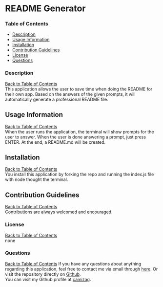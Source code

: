 # README Generator

  ### Table of Contents
  * [Description](#description)
  * [Usage Information](#usage-info)
  * [Installation](#installation)
  * [Contribution Guidelines](#contribution-guidelines)
  * [License](#license)
  * [Questions](#questions)

  ### Description 
  [Back to Table of Contents](#description) 
  <br>
  This application allows the user to save time when doing the README for their own app. Based on the answers of the given prompts, it will automatically generate a professional README file. 

  ## Usage Information
  [Back to Table of Contents](#usage-info)
  <br>
  When the user runs the application, the terminal will show prompts for the user to answer. When the user is done answering a prompt, just press ENTER. At the end, a README.md will be created. 

  ## Installation
  [Back to Table of Contents](#installation)
  <br>
  You install this application by forking the repo and running the index.js file with node thought the terminal. 

  ## Contribution Guidelines 
  [Back to Table of Contents](#contribution-guidelines)
  <br>
  Contributions are always welcomed and encouraged. 

  ### License
  [Back to Table of Contents](#license)
  <br>
  none

  ### Questions
  [Back to Table of Contents](#questions)
  If you have any questions about anything regarding this application, feel free to contact me via email through [here](camilazags@gmail.com). Or visit the repository directly on [Github](https://github.com/camizag/readme-generator).
  <br>
  You can visit my Github profile at [camizag](https://github.com/camizag).
